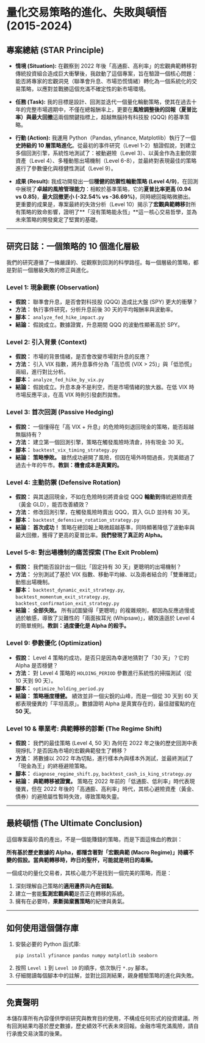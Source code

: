 # 量化交易策略的進化、失敗與頓悟 (2015-2024)

## 專案總結 (STAR Principle)

- **情境 (Situation):**
  在觀察到 2022 年後「高通膨、高利率」的宏觀典範轉移對傳統投資組合造成巨大衝擊後，我啟動了這個專案，旨在驗證一個核心問題：能否將專家的宏觀洞見（聯準會升息、市場恐慌情緒）轉化為一個系統化的交易策略，以應對並戰勝這個充滿不確定性的新市場環境。

- **任務 (Task):**
  我的目標是設計、回測並迭代一個量化輪動策略，使其在過去十年的完整市場週期中，不僅在總報酬率上，更要在**風險調整後的回報（夏普比率）與最大回撤**這兩個關鍵指標上，超越無腦持有科技股 (QQQ) 的基準策略。

- **行動 (Action):**
  我運用 Python（Pandas, yfinance, Matplotlib）執行了一個**史詩級的 10 層策略進化**。從最初的事件研究（Level 1-2）驗證假說，到建立多個回測引擎，系統性地測試了：被動避險（Level 3）、以黃金作為主動防禦資產（Level 4）、多種動態出場機制（Level 6-8），並最終對表現最佳的策略進行了參數優化與穩健性測試（Level 9）。

- **成果 (Result):**
  我成功開發出一個**穩健的防禦性輪動策略 (Level 4/9)**，在回測中展現了**卓越的風險管理能力**：相較於基準策略，它的**夏普比率更高 (0.94 vs 0.85)**，**最大回撤更小 (-32.54% vs -36.69%)**，同時總回報略微勝出。更重要的成果是，專案最終的失效分析（Level 10）揭示了**宏觀典範轉移**對所有策略的致命影響，證明了**「沒有策略能永恆」**這一核心交易哲學，並為未來策略的開發奠定了堅實的基礎。

---

## 研究日誌：一個策略的 10 個進化層級

我們的研究遵循了一條嚴謹的、從觀察到回測的科學路徑。每一個層級的策略，都是對前一個層級失敗的修正與進化。

### Level 1: 現象觀察 (Observation)

- **假說：** 聯準會升息，是否會對科技股 (QQQ) 造成比大盤 (SPY) 更大的衝擊？
- **方法：** 執行事件研究，分析升息前後 30 天的平均報酬率與波動率。
- **腳本：** `analyze_fed_hike_impact.py`
- **結論：** 假說成立。數據證實，升息期間 QQQ 的波動性顯著高於 SPY。

### Level 2: 引入背景 (Context)

- **假說：** 市場的背景情緒，是否會改變市場對升息的反應？
- **方法：** 引入 VIX 指數，將升息事件分為「高恐慌 (VIX > 25)」與「低恐慌」兩組，進行對比分析。
- **腳本：** `analyze_fed_hike_by_vix.py`
- **結論：** 假說成立。升息本身不是利空，而是市場情緒的放大器。在低 VIX 時市場反應平淡，在高 VIX 時則引發劇烈拋售。

### Level 3: 首次回測 (Passive Hedging)

- **假說：** 一個懂得在「高 VIX + 升息」的危險時刻退回現金的策略，能否超越無腦持有？
- **方法：** 建立第一個回測引擎，策略在觸發風險時清倉，持有現金 30 天。
- **腳本：** `backtest_vix_timing_strategy.py`
- **結論：** **策略慘敗。** 雖然成功避開了風險，但因在場外時間過長，完美錯過了過去十年的牛市。**教訓：機會成本是真實的。**

### Level 4: 主動防禦 (Defensive Rotation)

- **假說：** 與其退回現金，不如在危險時刻將資金從 QQQ **輪動到**傳統避險資產（黃金 GLD），能否改善績效？
- **方法：** 修改回測引擎，在觸發風險時賣出 QQQ，買入 GLD 並持有 30 天。
- **腳本：** `backtest_defensive_rotation_strategy.py`
- **結論：** **首次成功！** 策略在總回報上略微超越基準，同時顯著降低了波動率與最大回撤，獲得了更高的夏普比率。**我們發現了真正的 Alpha。**

### Level 5-8: 對出場機制的痛苦探索 (The Exit Problem)

- **假說：** 我們能否設計出一個比「固定持有 30 天」更聰明的出場機制？
- **方法：** 分別測試了基於 VIX 指數、移動平均線、以及兩者結合的「雙重確認」動態出場機制。
- **腳本：** `backtest_dynamic_exit_strategy.py`, `backtest_momentum_exit_strategy.py`, `backtest_confirmation_exit_strategy.py`
- **結論：** **全部失敗。** 所有試圖變得「更聰明」的複雜規則，都因為反應過慢或過於敏感，導致了災難性的「兩面挨耳光 (Whipsaw)」，績效遠遜於 Level 4 的簡單規則。**教訓：過度優化是 Alpha 的殺手。**

### Level 9: 參數優化 (Optimization)

- **假說：** Level 4 策略的成功，是否只是因為幸運地猜對了「30 天」？它的 Alpha 是否穩健？
- **方法：** 對 Level 4 策略的 `HOLDING_PERIOD` 參數進行系統性的掃描測試（從 10 天到 90 天）。
- **腳本：** `optimize_holding_period.py`
- **結論：** **策略極度穩健。** 績效並非一個尖銳的山峰，而是一個從 30 天到 60 天都表現優異的「平坦高原」。數據證明 Alpha 是真實存在的，最佳甜蜜點約在 **50 天**。

### Level 10 & 畢業考: 典範轉移的診斷 (The Regime Shift)

- **假說：** 我們的最佳策略 (Level 4, 50 天) 為何在 2022 年之後的歷史回測中表現掙扎？是否因為市場的宏觀典範發生了轉移？
- **方法：** 將數據以 2022 年為切點，進行樣本內與樣本外測試，並最終測試了「現金為王」的終極避險策略。
- **腳本：** `diagnose_regime_shift.py`, `backtest_cash_is_king_strategy.py`
- **結論：** **典範轉移被證實。** 策略在 2022 年前的「低通膨、低利率」時代表現優異，但在 2022 年後的「高通膨、高利率」時代，其核心避險資產（黃金、債券）的避險屬性暫時失效，導致策略失靈。

---

## 最終頓悟 (The Ultimate Conclusion)

這個專案最珍貴的產出，不是一個能賺錢的策略，而是下面這條血的教訓：

**所有基於歷史數據的 Alpha，都隱含著對「宏觀典範 (Macro Regime)」持續不變的假設。當典範轉移時，昨日的聖杯，可能就是明日的毒藥。**

一個成功的量化交易者，其核心能力不是找到一個完美的策略，而是：

1.  深刻理解自己策略的**適用邊界**與**內在弱點**。
2.  建立一套能**監測宏觀典範**是否正在轉移的系統。
3.  擁有在必要時，**果斷拋棄舊策略**的紀律與勇氣。

---

## 如何使用這個儲存庫

1.  安裝必要的 Python 函式庫:
    ```bash
    pip install yfinance pandas numpy matplotlib seaborn
    ```
2.  按照 `Level 1` 到 `Level 10` 的順序，依次執行 `*.py` 腳本。
3.  仔細閱讀每個腳本中的註解，並對比回測結果，親身體驗策略的進化與失敗。

---

## 免責聲明

本儲存庫所有內容僅供學術研究與教育目的使用，不構成任何形式的投資建議。所有回測結果均基於歷史數據，歷史績效不代表未來回報。金融市場充滿風險，請自行承擔交易決策的後果。
